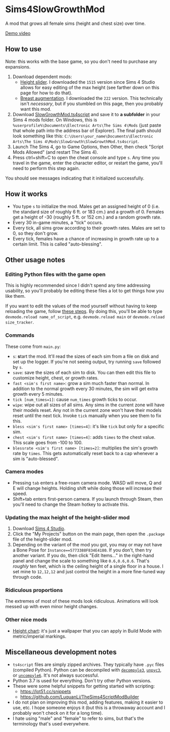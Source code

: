 # Sims4SlowGrowthMod

A mod that grows all female sims (height and chest size) over time.

[Demo video](https://www.youtube.com/watch?v=qfW2hr1AkAU)

## How to use

Note: this works with the base game, so you don't need to purchase any expansions.

1. Download dependent mods:
    - [Height slider](https://modthesims.info/d/588159/height-slider.html). I downloaded the `1515` version since Sims 4 Studio allows for easy editing of the max height (see farther down on this page for how to do that).
    - [Breast augmentation](https://modthesims.info/d/536790/breast-augmentation.html). I downloaded the `222` version. This technically isn't _necessary_, but if you stumbled on this page, then you probably want this mod.
1. Download [SlowGrowthMod.ts4script](https://github.com/TwidWawMon/Sims4SlowGrowthMod/raw/main/SlowGrowthMod.ts4script) and save it to **a subfolder** in your Sims 4 mods folder. On Windows, this is `%userprofile%\Documents\Electronic Arts\The Sims 4\Mods` (just paste that whole path into the address bar of Explorer). The final path should look something like this: `C:\Users\your_name\Documents\Electronic Arts\The Sims 4\Mods\SlowGrowth\SlowGrowthMod.ts4script`.
1. Launch The Sims 4, go to Game Options, then Other, then check "Script Mods Allowed" (and restart The Sims 4).
1. Press ctrl+shift+C to open the cheat console and type `s`. Any time you travel in the game, enter the character editor, or restart the game, you'll need to perform this step again.

You should see messages indicating that it initialized successfully.

## How it works

- You type `s` to initialize the mod. Males get an assigned height of 0 (i.e. the standard size of roughly 6 ft. or 183 cm.) and a growth of 0. Females get a height of -30 (roughly 5 ft. or 152 cm.) and a random growth rate.
- Every 30 in-game minutes, a "tick" occurs.
- Every tick, all sims grow according to their growth rates. Males are set to 0, so they don't grow.
- Every tick, females have a chance of increasing in growth rate up to a certain limit. This is called "auto-blessing".

## Other usage notes

### Editing Python files with the game open

This is highly recommended since I didn't spend any time addressing usability, so you'll probably be editing these files a lot to get things how you like them.

If you want to edit the values of the mod yourself without having to keep reloading the game, follow [these steps](https://medium.com/swlh/the-sims-4-modern-python-modding-part-5-project-template-c9ffee48ab4e). By doing this, you'll be able to type `devmode.reload name_of_script`, e.g. `devmode.reload main` or `devmode.reload size_tracker`.

### Commands

These come from `main.py`:

- `s`: **s**tart the mod. It'll read the sizes of each sim from a file on disk and set up the logger. If you're not seeing output, try running `save` followed by `s`.
- `save`: save the sizes of each sim to disk. You can then edit this file to customize height, chest, or growth rates.
- `fast <sim's first name>`: grow a sim much faster than normal. In addition to the normal growth every 30 minutes, the sim will get extra growth every 5 minutes.
- `tick [num_times=1]`: cause `num_times` growth ticks to occur.
- `wipe`: wipe out all sizes of all sims. Any sims in the current zone will have their models reset. Any not in the current zone won't have their models reset until the next tick. Invoke `tick` manually when you see them to fix this.
- `bless <sim's first name> [times=4]`: it's like `tick` but only for a specific sim.
- `chest <sim's first name> [times=4]`: adds `times` to the chest value. This scale goes from -100 to 100.
- `blessrate <sim's first name> [times=2]`: multiplies the sim's growth rate by `times`. This gets automatically reset back to a cap whenever a sim is "auto-blessed".

### Camera modes

- Pressing `tab` enters a free-roam camera mode. WASD will move, Q and E will change heights. Holding shift while doing those will increase their speed.
- Shift+tab enters first-person camera. If you launch through Steam, then you'll need to change the Steam hotkey to activate this.

### Updating the max height of the height-slider mod

1. Download [Sims 4 Studio](https://sims4studio.com/thread/1523/downloading-sims-4-studio).
1. Click the "My Projects" button on the main page, then open the `.package` file of the height-slider mod.
1. Depending on the variant of the mod you got, you may or may not have a Bone Pose for `Instance==5773388F834E4180`. If you don't, then try another variant. If you do, then click "Edit Items..." in the right-hand panel and change the scale to something like `0.6,0.6,0.6`. That's _roughly_ ten feet, which is the ceiling height of a single floor in a house. I set mine to `12,12,12` and just control the height in a more fine-tuned way through code.

### Ridiculous proportions

The extremes of most of these mods look ridiculous. Animations will look messed up with even minor height changes.

### Other nice mods

- [Height chart](https://modthesims.info/d/656665/height-chart.html): it's just a wallpaper that you can apply in Build Mode with metric/imperial markings.

## Miscellaneous development notes

- `ts4script` files are simply zipped archives. They typically have `.pyc` files (compiled Python). Python can be decompiled with [`decompyle3`](https://pypi.org/project/decompyle3/), [`unpyc3`](https://github.com/figment/unpyc3), or [`uncompyle6`](https://pypi.org/project/uncompyle6/). It's not always successful.
- Python 3.7 is used for everything. Don't try other Python versions.
- These were some helpful snippets for getting started with scripting:
  - <https://lot51.cc/snippets>
  - <https://github.com/LuquanLi/TheSims4ScriptModBuilder>
- I do not plan on improving this mod, adding features, making it easier to use, etc. I hope someone enjoys it (but this is a throwaway account and I probably won't check on it for a long time).
- I hate using "male" and "female" to refer to sims, but that's the terminology that's used everywhere.
